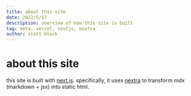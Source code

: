 ```yaml
---
title: about this site
date: 2022/5/17
description: overview of how this site is built
tag: meta, vercel, nextjs, nextra
author: scott block
---
```


# about this site

this site is built with [next.js](https://nextjs.org/). specifically, it uses [nextra](https://nextra.vercel.app/) to transform mdx (markdown + jsx) into static html.
